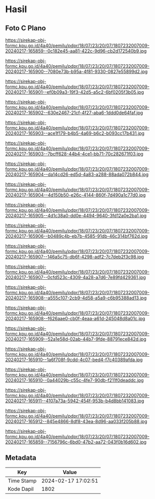 # Hasil

## Foto C Plano

https://sirekap-obj-formc.kpu.go.id/4a40/pemilu/pdpr/18/07/23/20/07/1807232007009-20240217-165859--0c182e45-aa81-422c-9d96-cb2d172540b9.jpg

https://sirekap-obj-formc.kpu.go.id/4a40/pemilu/pdpr/18/07/23/20/07/1807232007009-20240217-165900--7080e73b-b95a-4f81-9330-0827e55899d2.jpg

https://sirekap-obj-formc.kpu.go.id/4a40/pemilu/pdpr/18/07/23/20/07/1807232007009-20240217-165901--ef0b09a3-19f3-42d5-a5c2-6bf0205f3b05.jpg

https://sirekap-obj-formc.kpu.go.id/4a40/pemilu/pdpr/18/07/23/20/07/1807232007009-20240217-165902--630e2467-21cf-4f27-aba6-1ddd0de64faf.jpg

https://sirekap-obj-formc.kpu.go.id/4a40/pemilu/pdpr/18/07/23/20/07/1807232007009-20240217-165903--ace1f179-b4b5-4a69-b6c2-b093cc17b431.jpg

https://sirekap-obj-formc.kpu.go.id/4a40/pemilu/pdpr/18/07/23/20/07/1807232007009-20240217-165903--7bcff628-44b4-4ce1-bb71-70c282671f03.jpg

https://sirekap-obj-formc.kpu.go.id/4a40/pemilu/pdpr/18/07/23/20/07/1807232007009-20240217-165904--da14cd26-ed5d-4a83-a288-88ada072b844.jpg

https://sirekap-obj-formc.kpu.go.id/4a40/pemilu/pdpr/18/07/23/20/07/1807232007009-20240217-165904--4d150b50-e26c-4144-860f-7d490a1c77d0.jpg

https://sirekap-obj-formc.kpu.go.id/4a40/pemilu/pdpr/18/07/23/20/07/1807232007009-20240217-165905--4d1c38a0-dd0e-4494-9640-3fd12a0e2ba1.jpg

https://sirekap-obj-formc.kpu.go.id/4a40/pemilu/pdpr/18/07/23/20/07/1807232007009-20240217-165906--b0489c4b-eb7b-4585-91db-46c314bf762d.jpg

https://sirekap-obj-formc.kpu.go.id/4a40/pemilu/pdpr/18/07/23/20/07/1807232007009-20240217-165907--146a5c75-db6f-4298-adf2-7c7deb2f3c98.jpg

https://sirekap-obj-formc.kpu.go.id/4a40/pemilu/pdpr/18/07/23/20/07/1807232007009-20240217-165907--0cfd523c-4309-4a28-a7d6-7e89fd429361.jpg

https://sirekap-obj-formc.kpu.go.id/4a40/pemilu/pdpr/18/07/23/20/07/1807232007009-20240217-165908--a555c107-2cb9-4d58-a5a9-c6b95388ad13.jpg

https://sirekap-obj-formc.kpu.go.id/4a40/pemilu/pdpr/18/07/23/20/07/1807232007009-20240217-165908--f626aae0-cb0f-4eaa-a61d-245048d8a01c.jpg

https://sirekap-obj-formc.kpu.go.id/4a40/pemilu/pdpr/18/07/23/20/07/1807232007009-20240217-165909--52a1e58d-02ab-44b7-9fde-88791ece842d.jpg

https://sirekap-obj-formc.kpu.go.id/4a40/pemilu/pdpr/18/07/23/20/07/1807232007009-20240217-165910--1a6f708f-9cdd-4c07-bed4-f7c40389afda.jpg

https://sirekap-obj-formc.kpu.go.id/4a40/pemilu/pdpr/18/07/23/20/07/1807232007009-20240217-165910--0a44029b-c55c-4fe7-90db-f211f0deaddc.jpg

https://sirekap-obj-formc.kpu.go.id/4a40/pemilu/pdpr/18/07/23/20/07/1807232007009-20240217-165911--4107a73a-5942-454f-953b-b4d8bb141083.jpg

https://sirekap-obj-formc.kpu.go.id/4a40/pemilu/pdpr/18/07/23/20/07/1807232007009-20240217-165912--845e4866-8df8-43ea-8d96-aa033f205b88.jpg

https://sirekap-obj-formc.kpu.go.id/4a40/pemilu/pdpr/18/07/23/20/07/1807232007009-20240217-165859--7156796c-6bd0-47b2-aa72-043f0b16d602.jpg


## Metadata

| Key        | Value               |
| ---------- | ------------------- |
| Time Stamp | 2024-02-17 17:02:51 |
| Kode Dapil | 1802                |



